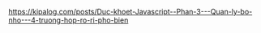 https://kipalog.com/posts/Duc-khoet-Javascript--Phan-3---Quan-ly-bo-nho---4-truong-hop-ro-ri-pho-bien